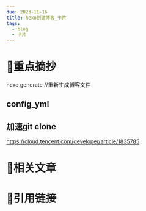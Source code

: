```yaml
---
due: 2023-11-16
title: hexo创建博客_卡片
tags:
  - blog
  - 卡片
---
```

# 🍎重点摘抄
hexo generate  //重新生成博客文件
## config_yml
## 加速git clone
https://cloud.tencent.com/developer/article/1835785


# 📒相关文章




# 🍏引用链接

